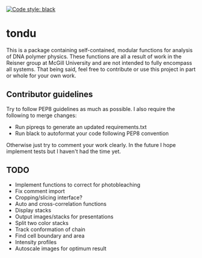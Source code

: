 [![Code style: black](https://img.shields.io/badge/code%20style-black-000000.svg)](https://github.com/ambv/black)

# tondu

This is a package containing self-contained, modular functions for analysis of
DNA polymer physics. These functions are all a result of work in the Reisner
group at McGill University and are not intended to fully encompass all systems.
That being said, feel free to contribute or use this project in part or whole
for your own work. 

## Contributor guidelines

Try to follow PEP8 guidelines as much as possible. I also require the following
to merge changes:

* Run pipreqs to generate an updated requirements.txt
* Run black to autoformat your code following PEP8 convention

Otherwise just try to comment your work clearly. In the future I hope implement
tests but I haven't had the time yet.

## TODO

* Implement functions to correct for photobleaching
* Fix comment import
* Cropping/slicing interface?
* Auto and cross-correlation functions
* Display stacks
* Output images/stacks for presentations
* Split two color stacks
* Track conformation of chain
* Find cell boundary and area
* Intensity profiles
* Autoscale images for optimum result
